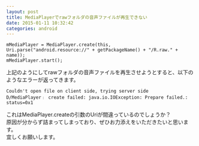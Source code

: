 ```yaml
---
layout: post
title: MediaPlayerでrawフォルダの音声ファイルが再生できない
date: 2015-01-11 10:32:42
categories: android
---
```

```
mMediaPlayer = MediaPlayer.create(this, Uri.parse("android.resource://" + getPackageName() + "/R.raw." + name));
mMediaPlayer.start();
```

<p>上記のようにしてrawフォルダの音声ファイルを再生させようとすると、以下のようなエラーが返ってきます。</p>

```
Couldn't open file on client side, trying server side
D/MediaPlayer﹕ create failed: java.io.IOException: Prepare failed.: status=0x1
```

<p>これはMediaPlayer.createの引数のUriが間違っているのでしょうか？<br>
原因が分からず詰まってしまっており、ぜひお力添えをいただきたいと思います。<br>
宜しくお願いします。</p>
